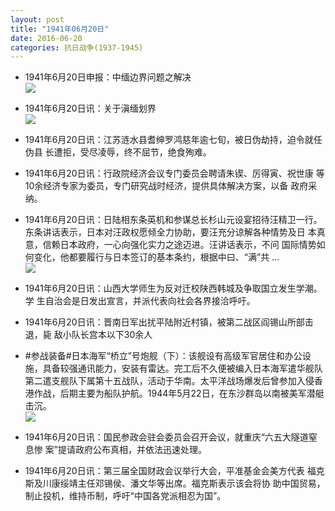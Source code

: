 ```yaml
---
layout: post
title: "1941年06月20日"
date: 2016-06-20
categories: 抗日战争(1937-1945)
---
```


<meta name="referrer" content="no-referrer" />

- 1941年6月20日申报：中缅边界问题之解决 <br/><img src="https://ww1.sinaimg.cn/large/aca367d8jw1f52342ibszj20m40xd7lw.jpg" />

- 1941年6月20日讯：关于滇缅划界 <br/><img src="https://ww4.sinaimg.cn/large/aca367d8jw1f521e8b41xj209o0km41s.jpg" />

- 1941年6月20日讯：江苏涟水县耆绅罗鸿慈年逾七旬，被日伪劫持，迫令就任伪县 长遭拒，受尽凌辱，终不屈节，绝食殉难。 

- 1941年6月20日讯：行政院经济会议专门委员会聘请朱锲、厉得寅、祝世康 等10余经济专家为委员，专门研究战时经济，提供具体解决方案，以备 政府采纳。 

- 1941年6月20日讯：日陆相东条英机和参谋总长杉山元设宴招待汪精卫一行。东条讲话表示，日本对汪政权愿倾全力协助，要汪充分谅解各种情势及日 本真意，信赖日本政府，一心向强化实力之途迈进。汪讲话表示，不问 国际情势如何变化，他都要履行与日本签订的基本条约，根据中曰、“满”共 ... <br/><img src="https://ww1.sinaimg.cn/large/aca367d8jw1f51spjq0grj20c809z3zp.jpg" />

- 1941年6月20日讯：山西大学师生为反对迁校陕西韩城及争取国立发生学潮。学 生自治会是日发出宣言，并派代表向社会各界接洽呼吁。 

- 1941年6月20日讯：晋南日军出扰平陆附近村镇，被第二战区阎锡山所部击退，毙 敌小队长宫本以下30余人 

- #参战装备#日本海军“桥立”号炮舰（下）：该舰设有高级军官居住和办公设施，具备较强通讯能力，安装有雷达。完工后不久便被编入日本海军遣华舰队第二遣支舰队下属第十五战队，活动于华南。太平洋战场爆发后曾参加入侵香港作战，后期主要为船队护航。1944年5月22日，在东沙群岛以南被美军潜艇击沉。 <br/><img src="https://ww3.sinaimg.cn/large/aca367d8jw1f51gk3f5r7j20j608m0u1.jpg" />

- 1941年6月20日讯：国民参政会驻会委员会召开会议，就重庆“六五大隧道窒息惨 案”提请政府公布真相，并依法迅速处理。 

- 1941年6月20日讯：第三届全国财政会议举行大会，平准基金会美方代表 福克斯及川康绥靖主任邓锡侯、潘文华等出席。福克斯表示该会将协 助中国贸易，制止投机，维持币制，呼吁“中国各党派相忍为国”。 

